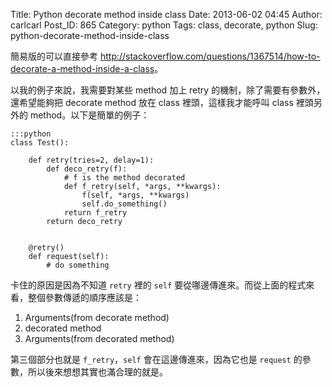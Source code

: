Title: Python decorate method inside class
Date: 2013-06-02 04:45
Author: carlcarl
Post_ID: 865
Category: python
Tags: class, decorate, python
Slug: python-decorate-method-inside-class

簡易版的可以直接參考
<http://stackoverflow.com/questions/1367514/how-to-decorate-a-method-inside-a-class>。  
<!--more-->  
以我的例子來說，我需要對某些 method 加上 retry
的機制，除了需要有參數外，還希望能夠把 decorate method 放在 class
裡頭，這樣我才能呼叫 class 裡頭另外的 method。以下是簡單的例子：

	:::python
    class Test():
    
        def retry(tries=2, delay=1):
            def deco_retry(f):
                # f is the method decorated
                def f_retry(self, *args, **kwargs):
                    f(self, *args, **kwargs)
                    self.do_something()
                return f_retry
            return deco_retry
         

        @retry()
        def request(self):
            # do something

卡住的原因是因為不知道 `retry` 裡的 `self`
要從哪邊傳進來。而從上面的程式來看，整個參數傳遞的順序應該是：  
1. Arguments(from decorate method)  
2. decorated method  
3. Arguments(from decorated method)

第三個部分也就是 `f_retry`，`self` 會在這邊傳進來，因為它也是 `request`
的參數，所以後來想想其實也滿合理的就是。
